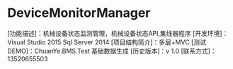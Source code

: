 # DeviceMonitorManager
[功能描述]：机械设备状态监测管理，机械设备状态API,集线器程序
[开发环境]：Visual Studio 2015 Sql Server 2014
[项目结构简介]：多层+MVC 
[测试DEMO]：ChuanYe.BMS.Test 基础数据生成
[历史版本]：v 1.0
[联系方式]：13520655503
